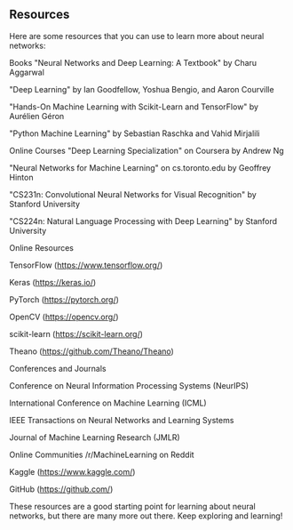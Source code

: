 ## Resources
Here are some resources that you can use to learn more about neural networks:

Books
"Neural Networks and Deep Learning: A Textbook" by Charu Aggarwal

"Deep Learning" by Ian Goodfellow, Yoshua Bengio, and Aaron Courville

"Hands-On Machine Learning with Scikit-Learn and TensorFlow" by Aurélien Géron

"Python Machine Learning" by Sebastian Raschka and Vahid Mirjalili

Online Courses
"Deep Learning Specialization" on Coursera by Andrew Ng

"Neural Networks for Machine Learning" on cs.toronto.edu by Geoffrey Hinton

"CS231n: Convolutional Neural Networks for Visual Recognition" by Stanford University

"CS224n: Natural Language Processing with Deep Learning" by Stanford University

Online Resources

TensorFlow (https://www.tensorflow.org/)

Keras (https://keras.io/)

PyTorch (https://pytorch.org/)

OpenCV (https://opencv.org/)

scikit-learn (https://scikit-learn.org/)

Theano (https://github.com/Theano/Theano)

Conferences and Journals

Conference on Neural Information Processing Systems (NeurIPS)

International Conference on Machine Learning (ICML)

IEEE Transactions on Neural Networks and Learning Systems

Journal of Machine Learning Research (JMLR)

Online Communities
/r/MachineLearning on Reddit

Kaggle (https://www.kaggle.com/)

GitHub (https://github.com/)

These resources are a good starting point for learning about neural networks, but there are many more out there. Keep exploring and learning!
